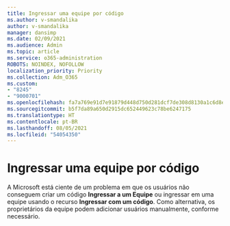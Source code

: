 ```yaml
---
title: Ingressar uma equipe por código
ms.author: v-smandalika
author: v-smandalika
manager: dansimp
ms.date: 02/09/2021
ms.audience: Admin
ms.topic: article
ms.service: o365-administration
ROBOTS: NOINDEX, NOFOLLOW
localization_priority: Priority
ms.collection: Adm_O365
ms.custom:
- "8245"
- "9000701"
ms.openlocfilehash: fa7a769e91d7e91879d448d750d281dcf7de308d8130a1c6d8e1235cdaaf45d2
ms.sourcegitcommit: b5f7da89a650d2915dc652449623c78be6247175
ms.translationtype: HT
ms.contentlocale: pt-BR
ms.lasthandoff: 08/05/2021
ms.locfileid: "54054350"
---
```

# <a name="join-a-team-by-code"></a>Ingressar uma equipe por código

A Microsoft está ciente de um problema em que os usuários não conseguem criar um código **Ingressar a um Equipe** ou ingressar em uma equipe usando o recurso **Ingressar com um código**. Como alternativa, os proprietários da equipe podem adicionar usuários manualmente, conforme necessário.